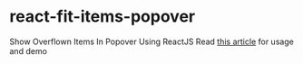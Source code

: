 # react-fit-items-popover
Show Overflown Items In Popover Using ReactJS
Read [this article](http://blog.ftmocks.com/2017/03/react-fit-items-popover-show-overflown.html) for usage and demo
